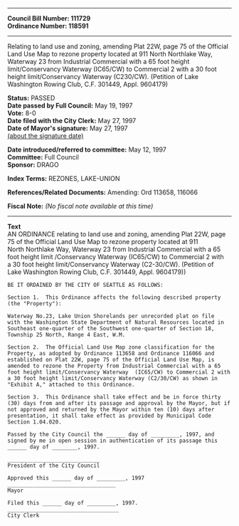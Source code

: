 * * * * *  
  
**Council Bill Number: [](#h0)[](#h2)111729**   
**Ordinance Number: 118591**  
  
* * * * *  
  
Relating to land use and zoning, amending Plat 22W, page 75 of the Official Land Use Map to rezone property located at 911 North Northlake Way, Waterway 23 from Industrial Commercial with a 65 foot height limit/Conservancy Waterway (IC65/CW) to Commercial 2 with a 30 foot height limit/Conservancy Waterway (C230/CW). (Petition of Lake Washington Rowing Club, C.F. 301449, Appl. 9604179)  
  
**Status:** PASSED   
**Date passed by Full Council:** May 19, 1997   
**Vote:** 8-0   
**Date filed with the City Clerk:** May 27, 1997   
**Date of Mayor's signature:** May 27, 1997   
[(about the signature date)](/~public/approvaldate.htm)   
  
  
**Date introduced/referred to committee:** May 12, 1997   
**Committee:** Full Council   
**Sponsor:** DRAGO   
  
**Index Terms:** REZONES, LAKE-UNION  
  
**References/Related Documents:** Amending: Ord 113658, 116066  
  
**Fiscal Note:** *(No fiscal note available at this time)*  
  
* * * * *  
  
**Text**  
    AN ORDINANCE relating to land use and zoning, amending Plat 22W,  page  
    75 of the Official Land Use Map to rezone property located at 911  
    North Northlake Way, Waterway 23 from Industrial Commercial with a 65  
    foot height limit /Conservancy Waterway (IC65/CW) to Commercial 2 with  
    a 30 foot height limit/Conservancy Waterway (C2-30/CW).  (Petition of  
    Lake Washington Rowing Club, C.F. 301449, Appl. 9604179))  
  
    BE IT ORDAINED BY THE CITY OF SEATTLE AS FOLLOWS:  
  
    Section 1.  This Ordinance affects the following described property  
    (the "Property"):  
  
    Waterway No.23, Lake Union Shorelands per unrecorded plat on file  
    with the Washington State Department of Natural Resources located in  
    Southeast one-quarter of the Southwest one-quarter of Section 18,  
    Township 25 North, Range 4 East, W.M.  
  
    Section 2.  The Official Land Use Map zone classification for the  
    Property, as adopted by Ordinance 113658 and Ordinance 116066 and  
    established on Plat 22W, page 75 of the Official Land Use Map, is  
    amended to rezone the Property from Industrial Commercial with a 65  
    foot height limit/Conservancy Waterway  (IC65/CW) to Commercial 2 with  
    a 30 foot height limit/Conservancy Waterway (C2/30/CW) as shown in  
    "Exhibit A," attached to this Ordinance.  
  
    Section 3.  This Ordinance shall take effect and be in force thirty  
    (30) days from and after its passage and approval by the Mayor, but if  
    not approved and returned by the Mayor within ten (10) days after  
    presentation, it shall take effect as provided by Municipal Code  
    Section 1.04.020.  
  
    Passed by the City Council the ______ day of _________, 1997, and  
    signed by me in open session in authentication of its passage this  
    ______ day of ________, 1997.  
  
    _____________________________  
    President of the City Council  
  
    Approved this ______ day of _________, 1997  
    __________________________________  
    Mayor  
  
    Filed this ______ day of _________, 1997.  
    ___________________________________  
    City Clerk  
